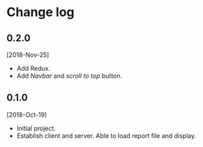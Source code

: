 # Change log

## 0.2.0  
[2018-Nov-25]
- Add Redux.
- Add _Navbar_ and _scroll to top_ button.

## 0.1.0  
[2018-Oct-19]
- Initial project.
- Establish client and server. Able to load report file and display.